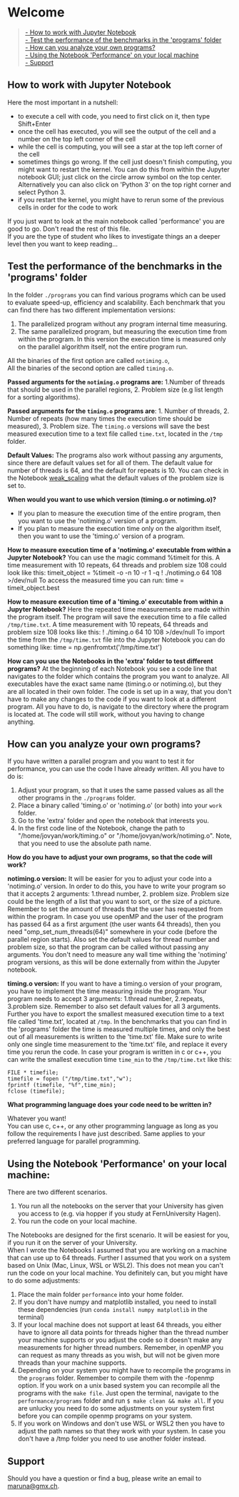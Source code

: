 # Welcome

> [- How to work with Jupyter Notebook](#jupyter) <br>
> [- Test the performance of the benchmarks in the 'programs' folder](#test)<br>
> [- How can you analyze your own programs?](#yourprogram)<br>
> [- Using the Notebook 'Performance' on your local machine](#local)<br>
> [- Support](#support)

## How to work with Jupyter Notebook <a class="anchor" id="jupyter"></a>
Here the most important in a nutshell: 
- to execute a cell with code, you need to first click on it, then type Shift+Enter
- once the cell has executed, you will see the output of the cell and a number on the top left corner of the cell
- while the cell is computing, you will see a star at the top left corner of the cell
- sometimes things go wrong. If the cell just doesn't finish computing, you might want to restart the kernel. You can do this from within the Jupyter notebook GUI; just click on the circle arrow symbol on the top center. Alternatively you can also click on 'Python 3' on the top right corner and select Python 3.
- if you restart the kernel, you might have to rerun some of the previous cells in order for the code to work

If you just want to look at the main notebook called 'performance' you are good to go. Don't read the rest of this file.<br> 
If you are the type of student who likes to investigate things an a deeper level then you want to keep reading... 

## Test the performance of the benchmarks in the 'programs' folder <a class="anchor" id="test"></a>

In the folder `./programs` you can find various programs which can be used to evaluate speed-up, efficiency and scalability. Each benchmark that you can find there has two different implementation versions: 

1. The parallelized program without any program internal time measuring. 
2. The same parallelized program, but measuring the execution time from within the program. In this version the execution time is measured only on the parallel algorithm itself, not the entire program run.

All the binaries of the first option are called `notiming.o`, <br>
All the binaries of the second option are called `timing.o`.

**Passed arguments for the `notiming.o` programs are:** 1.Number of threads that should be used in the parallel regions, 2. Problem size (e.g list length for a sorting algorithms). 

**Passed arguments for the `timing.o` programs are**: 1. Number of threads, 2. Number of repeats (how many times the execution time should be measured), 3. Problem size. The `timing.o` versions will save the best measured execution time to a text file called `time.txt`, located in the `/tmp` folder. 

**Default Values:** The programs also work without passing any arguments, since there are default values set for all of them. The default value for number of threads is 64, and the default for repeats is 10. You can check in the Notebook [weak_scaling](extras/weak_scaling.ipynb) what the default values of the problem size is set to. 

**When would you want to use which version (timing.o or notiming.o)?** 
- If you plan to measure the execution time of the entire program, then you want to use the 'notiming.o' version of a program. 
- If you plan to measure the execution time only on the algorithm itself, then you want to use the 'timing.o' version of a program. 

**How to measure execution time of a 'notiming.o' executable from within a Jupyter Notebook?**
You can use the magic command %timeit for this. A time measurement with 10 repeats, 64 threads and problem size 108 could look like this:
timeit_object = %timeit -o -n 10 -r 1 -q ! ./notiming.o 64 108  >/dev/null
To access the measured time you can run: time = timeit_object.best 

**How to measure execution time of a 'timing.o' executable from within a Jupyter Notebook?**
Here the repeated time measurements are made within the program itself. The program will save the execution time to a file called `/tmp/time.txt`. A time measurement with 10 repeats, 64 threads and problem size 108 looks like this:
! ./timing.o 64 10 108 >/dev/null
To import the time from the `/tmp/time.txt` file into the Jupyter Notebook you can do something like: 
time = np.genfromtxt('/tmp/time.txt') 

**How can you use the Notebooks in the 'extra' folder to test different programs?**
At the beginning of each Notebook you see a code line that navigates to the folder which contains the program you want to analyze. All executables have the exact same name (timing.o or notiming.o), but they are all located in their own folder. The code is set up in a way, that you don't have to make any changes to the code if you want to look at a different program. All you have to do, is navigate to the directory where the program is located at. The code will still work, without you having to change anything. 

## How can you analyze your own programs? <a class="anchor" id="yourprogram"></a>

If you have written a parallel program and you want to test it for performance, you can use the code I have already written. All you have to do is:
1. Adjust your program, so that it uses the same passed values as all the other programs in the `./programs` folder.
2. Place a binary called 'timing.o' or 'notiming.o' (or both) into your `work` folder.
3. Go to the 'extra' folder and open the notebook that interests you.
4. In the first code line of the Notebook, change the path to "/home/jovyan/work/timing.o" or "/home/jovyan/work/notiming.o". Note, that you need to use the absolute path name.


**How do you have to adjust your own programs, so that the code will work?**

**notiming.o version:** 
It will be easier for you to adjust your code into a 'notiming.o' version. In order to do this, you have to write your program so that it accepts 2 arguments: 1.thread number, 2. problem size. Problem size could be the length of a list that you want to sort, or the size of a picture. Remember to set the amount of threads that the user has requested from within the program. In case you use openMP and the user of the program has passed 64 as a first argument (the user wants 64 threads), then you need "omp_set_num_threads(64)" somewhere in your code (before the parallel region starts). Also set the default values for thread number and problem size, so that the program can be called without passing any arguments. You don't need to measure any wall time withing the 'notiming' program versions, as this will be done externally from within the Jupyter notebook.

**timing.o version:**
If you want to have a timing.o version of your program, you have to implement the time measuring inside the program. Your program needs to accept 3 arguments: 1.thread number, 2.repeats, 3.problem size. Remember to also set default values for all 3 arguments. Further you have to export the smallest measured execution time to a text file called 'time.txt', located at `/tmp`. In the benchmarks that you can find in the 'programs' folder the time is measured multiple times, and only the best out of all measurements is written to the 'time.txt' file. Make sure to write only one single time measurement to the 'time.txt' file, and replace it every time you rerun the code. In case your program is written in c or c++, you can write the smallest execution time `time_min` to the `/tmp/time.txt` like this:

    FILE * timefile;
    timefile = fopen ("/tmp/time.txt","w");
    fprintf (timefile, "%f",time_min);
    fclose (timefile);


**What programming language does your code need to be written in?**

Whatever you want! <br>
You can use c, c++, or any other programming language as long as you follow the requirements I have just described. Same applies to your preferred language for parallel programming. 

## Using the Notebook 'Performance' on your local machine: <a class="anchor" id="local"></a>

There are two different scenarios. 
1. You run all the notebooks on the server that your University has given you access to (e.g. via hopper if you study at FernUniversity Hagen).
2. You run the code on your local machine.

The Notebooks are designed for the first scenario. It will be easiest for you, if you run it on the server of your University. <br>
When I wrote the Notebooks I assumed that you are working on a machine that can use up to 64 threads. Further I assumed that you work on a system based on Unix (Mac, Linux, WSL or WSL2). This does not mean you can't run the code on your local machine. You definitely can, but you might have to do some adjustments:

1. Place the main folder `performance` into your home folder.
2. If you don't have numpy and matplotlib installed, you need to install these dependencies (run `conda install numpy matplotlib` in the terminal)
3. If your local machine does not support at least 64 threads, you either have to ignore all data points for threads higher than the thread number your machine supports or you adjust the code so it doesn't make any measurements for higher thread numbers. Remember, in openMP you can request as many threads as you wish, but will not be given more threads than your machine supports. 
4. Depending on your system you might have to recompile the programs in the `programs` folder. Remember to compile them with the -fopenmp option. If you work on a unix based system you can recompile all the programs with the `make file`. Just open the terminal, navigate to the `performance/programs` folder and run `$ make clean && make all`. If you are unlucky you need to do some adjustments on your system first before you can compile openmp programs on your system. 
5. If you work on Windows and don't use WSL or WSL2 then you have to adjust the path names so that they work with your system. In case you don't have a /tmp folder you need to use another folder instead. 


## Support  <a class="anchor" id="support"></a>

Should you have a question or find a bug, please write an email to maruna@gmx.ch.


```python

```
